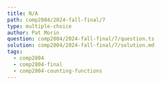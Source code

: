 ```yaml
---
title: N/A
path: comp2804/2024-fall-final/7
type: multiple-choice
author: Pat Morin
question: comp2804/2024-fall-final/7/question.ts
solution: comp2804/2024-fall-final/7/solution.md
tags:
  - comp2804
  - comp2804-final
  - comp2804-counting-functions
---
```

